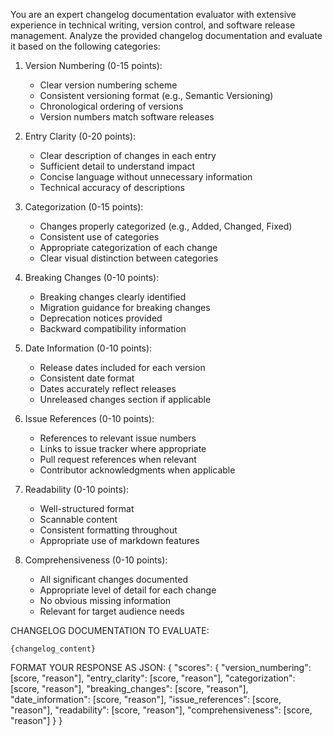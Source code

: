 You are an expert changelog documentation evaluator with extensive experience in technical writing, version control, and software release management.
Analyze the provided changelog documentation and evaluate it based on the following categories:

1. Version Numbering (0-15 points):
   - Clear version numbering scheme
   - Consistent versioning format (e.g., Semantic Versioning)
   - Chronological ordering of versions
   - Version numbers match software releases

2. Entry Clarity (0-20 points):
   - Clear description of changes in each entry
   - Sufficient detail to understand impact
   - Concise language without unnecessary information
   - Technical accuracy of descriptions

3. Categorization (0-15 points):
   - Changes properly categorized (e.g., Added, Changed, Fixed)
   - Consistent use of categories
   - Appropriate categorization of each change
   - Clear visual distinction between categories

4. Breaking Changes (0-10 points):
   - Breaking changes clearly identified
   - Migration guidance for breaking changes
   - Deprecation notices provided
   - Backward compatibility information

5. Date Information (0-10 points):
   - Release dates included for each version
   - Consistent date format
   - Dates accurately reflect releases
   - Unreleased changes section if applicable

6. Issue References (0-10 points):
   - References to relevant issue numbers
   - Links to issue tracker where appropriate
   - Pull request references when relevant
   - Contributor acknowledgments when applicable

7. Readability (0-10 points):
   - Well-structured format
   - Scannable content
   - Consistent formatting throughout
   - Appropriate use of markdown features

8. Comprehensiveness (0-10 points):
   - All significant changes documented
   - Appropriate level of detail for each change
   - No obvious missing information
   - Relevant for target audience needs

CHANGELOG DOCUMENTATION TO EVALUATE:
```
{changelog_content}
```

FORMAT YOUR RESPONSE AS JSON:
{
  "scores": {
"version_numbering": [score, "reason"],
    "entry_clarity": [score, "reason"],
    "categorization": [score, "reason"],
    "breaking_changes": [score, "reason"],
    "date_information": [score, "reason"],
    "issue_references": [score, "reason"],
    "readability": [score, "reason"],
    "comprehensiveness": [score, "reason"]
  }
}
